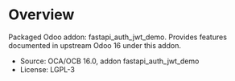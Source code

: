 # Overview

Packaged Odoo addon: fastapi_auth_jwt_demo. Provides features documented in upstream Odoo 16 under this addon.

- Source: OCA/OCB 16.0, addon fastapi_auth_jwt_demo
- License: LGPL-3
